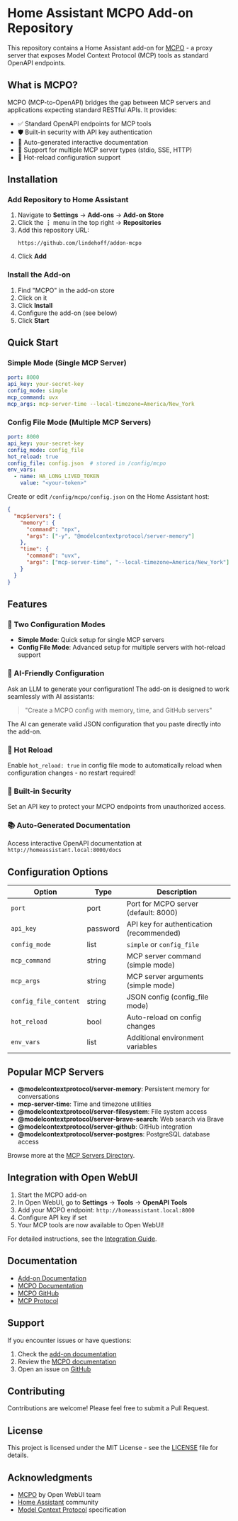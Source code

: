 # Home Assistant MCPO Add-on Repository

This repository contains a Home Assistant add-on for [MCPO](https://github.com/open-webui/mcpo) - a proxy server that exposes Model Context Protocol (MCP) tools as standard OpenAPI endpoints.

## What is MCPO?

MCPO (MCP-to-OpenAPI) bridges the gap between MCP servers and applications expecting standard RESTful APIs. It provides:

- ✅ Standard OpenAPI endpoints for MCP tools
- 🛡 Built-in security with API key authentication
- 🧠 Auto-generated interactive documentation
- 🔌 Support for multiple MCP server types (stdio, SSE, HTTP)
- 🔄 Hot-reload configuration support

## Installation

### Add Repository to Home Assistant

1. Navigate to **Settings** → **Add-ons** → **Add-on Store**
2. Click the **⋮** menu in the top right → **Repositories**
3. Add this repository URL:
   ```
   https://github.com/lindehoff/addon-mcpo
   ```
4. Click **Add**

### Install the Add-on

1. Find "MCPO" in the add-on store
2. Click on it
3. Click **Install**
4. Configure the add-on (see below)
5. Click **Start**

## Quick Start

### Simple Mode (Single MCP Server)

```yaml
port: 8000
api_key: your-secret-key
config_mode: simple
mcp_command: uvx
mcp_args: mcp-server-time --local-timezone=America/New_York
```

### Config File Mode (Multiple MCP Servers)

```yaml
port: 8000
api_key: your-secret-key
config_mode: config_file
hot_reload: true
config_file: config.json  # stored in /config/mcpo
env_vars:
  - name: HA_LONG_LIVED_TOKEN
    value: "<your-token>"
```

Create or edit `/config/mcpo/config.json` on the Home Assistant host:

```json
{
  "mcpServers": {
    "memory": {
      "command": "npx",
      "args": ["-y", "@modelcontextprotocol/server-memory"]
    },
    "time": {
      "command": "uvx",
      "args": ["mcp-server-time", "--local-timezone=America/New_York"]
    }
  }
}
```

## Features

### 🎯 Two Configuration Modes

- **Simple Mode**: Quick setup for single MCP servers
- **Config File Mode**: Advanced setup for multiple servers with hot-reload support

### 🤖 AI-Friendly Configuration

Ask an LLM to generate your configuration! The add-on is designed to work seamlessly with AI assistants:

> "Create a MCPO config with memory, time, and GitHub servers"

The AI can generate valid JSON configuration that you paste directly into the add-on.

### 🔄 Hot Reload

Enable `hot_reload: true` in config file mode to automatically reload when configuration changes - no restart required!

### 🔐 Built-in Security

Set an API key to protect your MCPO endpoints from unauthorized access.

### 📚 Auto-Generated Documentation

Access interactive OpenAPI documentation at `http://homeassistant.local:8000/docs`

## Configuration Options

| Option | Type | Description |
|--------|------|-------------|
| `port` | port | Port for MCPO server (default: 8000) |
| `api_key` | password | API key for authentication (recommended) |
| `config_mode` | list | `simple` or `config_file` |
| `mcp_command` | string | MCP server command (simple mode) |
| `mcp_args` | string | MCP server arguments (simple mode) |
| `config_file_content` | string | JSON config (config_file mode) |
| `hot_reload` | bool | Auto-reload on config changes |
| `env_vars` | list | Additional environment variables |

## Popular MCP Servers

- **@modelcontextprotocol/server-memory**: Persistent memory for conversations
- **mcp-server-time**: Time and timezone utilities
- **@modelcontextprotocol/server-filesystem**: File system access
- **@modelcontextprotocol/server-brave-search**: Web search via Brave
- **@modelcontextprotocol/server-github**: GitHub integration
- **@modelcontextprotocol/server-postgres**: PostgreSQL database access

Browse more at the [MCP Servers Directory](https://github.com/modelcontextprotocol).

## Integration with Open WebUI

1. Start the MCPO add-on
2. In Open WebUI, go to **Settings** → **Tools** → **OpenAPI Tools**
3. Add your MCPO endpoint: `http://homeassistant.local:8000`
4. Configure API key if set
5. Your MCP tools are now available to Open WebUI!

For detailed instructions, see the [Integration Guide](https://docs.openwebui.com/openapi-servers/mcp).

## Documentation

- [Add-on Documentation](mcpo/DOCS.md)
- [MCPO Documentation](https://docs.openwebui.com/openapi-servers/mcp)
- [MCPO GitHub](https://github.com/open-webui/mcpo)
- [MCP Protocol](https://modelcontextprotocol.io/)

## Support

If you encounter issues or have questions:

1. Check the [add-on documentation](mcpo/DOCS.md)
2. Review the [MCPO documentation](https://docs.openwebui.com/openapi-servers/mcp)
3. Open an issue on [GitHub](https://github.com/lindehoff/addon-mcpo/issues)

## Contributing

Contributions are welcome! Please feel free to submit a Pull Request.

## License

This project is licensed under the MIT License - see the [LICENSE](LICENSE) file for details.

## Acknowledgments

- [MCPO](https://github.com/open-webui/mcpo) by Open WebUI team
- [Home Assistant](https://www.home-assistant.io/) community
- [Model Context Protocol](https://modelcontextprotocol.io/) specification

